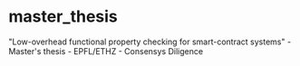 # master_thesis
"Low-overhead functional property checking for smart-contract systems" - Master's thesis - EPFL/ETHZ - Consensys Diligence
